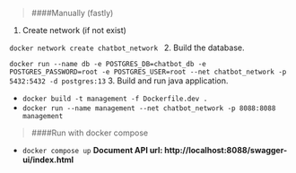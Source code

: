 
> ####Manually (fastly)
1. Create network (if not exist)

```docker network create chatbot_network ```
2. Build the database.

```docker run --name db -e POSTGRES_DB=chatbot_db -e POSTGRES_PASSWORD=root -e POSTGRES_USER=root --net chatbot_network -p 5432:5432 -d postgres:13```
3. Build and run java application.
 
- ```docker build -t management -f Dockerfile.dev .```
- ```docker run --name management --net chatbot_network -p 8088:8088 management```

> ####Run with docker compose
- ```docker compose up```
**Document API url: http://localhost:8088/swagger-ui/index.html**